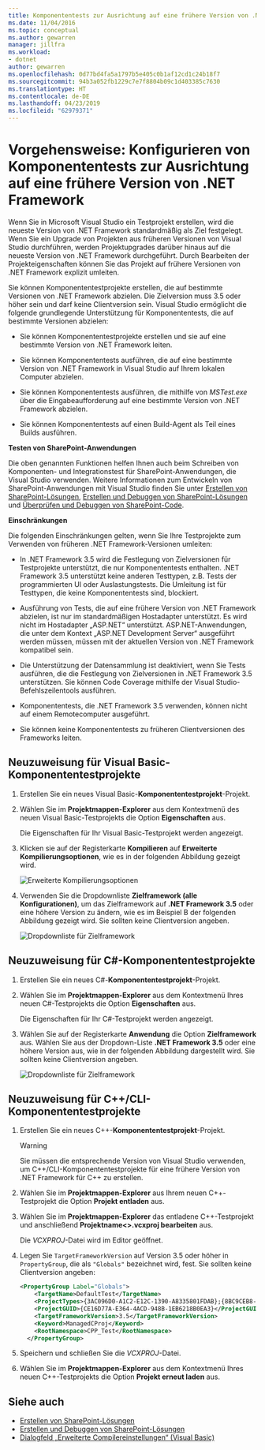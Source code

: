 ```yaml
---
title: Komponententests zur Ausrichtung auf eine frühere Version von .NET Framework
ms.date: 11/04/2016
ms.topic: conceptual
ms.author: gewarren
manager: jillfra
ms.workload:
- dotnet
author: gewarren
ms.openlocfilehash: 0d77bd4fa5a1797b5e405c0b1af12cd1c24b18f7
ms.sourcegitcommit: 94b3a052fb1229c7e7f8804b09c1d403385c7630
ms.translationtype: HT
ms.contentlocale: de-DE
ms.lasthandoff: 04/23/2019
ms.locfileid: "62979371"
---
```

# <a name="how-to-configure-unit-tests-to-target-an-earlier-version-of-the-net-framework"></a>Vorgehensweise: Konfigurieren von Komponententests zur Ausrichtung auf eine frühere Version von .NET Framework

Wenn Sie in Microsoft Visual Studio ein Testprojekt erstellen, wird die neueste Version von .NET Framework standardmäßig als Ziel festgelegt. Wenn Sie ein Upgrade von Projekten aus früheren Versionen von Visual Studio durchführen, werden Projektupgrades darüber hinaus auf die neueste Version von .NET Framework durchgeführt. Durch Bearbeiten der Projekteigenschaften können Sie das Projekt auf frühere Versionen von .NET Framework explizit umleiten.

Sie können Komponententestprojekte erstellen, die auf bestimmte Versionen von .NET Framework abzielen. Die Zielversion muss 3.5 oder höher sein und darf keine Clientversion sein. Visual Studio ermöglicht die folgende grundlegende Unterstützung für Komponententests, die auf bestimmte Versionen abzielen:

- Sie können Komponententestprojekte erstellen und sie auf eine bestimmte Version von .NET Framework leiten.

- Sie können Komponententests ausführen, die auf eine bestimmte Version von .NET Framework in Visual Studio auf Ihrem lokalen Computer abzielen.

- Sie können Komponententests ausführen, die mithilfe von *MSTest.exe* über die Eingabeaufforderung auf eine bestimmte Version von .NET Framework abzielen.

- Sie können Komponententests auf einen Build-Agent als Teil eines Builds ausführen.

**Testen von SharePoint-Anwendungen**

Die oben genannten Funktionen helfen Ihnen auch beim Schreiben von Komponenten- und Integrationstest für SharePoint-Anwendungen, die Visual Studio verwenden. Weitere Informationen zum Entwickeln von SharePoint-Anwendungen mit Visual Studio finden Sie unter [Erstellen von SharePoint-Lösungen](../sharepoint/create-sharepoint-solutions.md), [Erstellen und Debuggen von SharePoint-Lösungen](../sharepoint/building-and-debugging-sharepoint-solutions.md) und [Überprüfen und Debuggen von SharePoint-Code](../sharepoint/verifying-and-debugging-sharepoint-code.md).

**Einschränkungen**

Die folgenden Einschränkungen gelten, wenn Sie Ihre Testprojekte zum Verwenden von früheren .NET Framework-Versionen umleiten:

- In .NET Framework 3.5 wird die Festlegung von Zielversionen für Testprojekte unterstützt, die nur Komponententests enthalten. .NET Framework 3.5 unterstützt keine anderen Testtypen, z.B. Tests der programmierten UI oder Auslastungstests. Die Umleitung ist für Testtypen, die keine Komponententests sind, blockiert.

- Ausführung von Tests, die auf eine frühere Version von .NET Framework abzielen, ist nur im standardmäßigen Hostadapter unterstützt. Es wird nicht im Hostadapter „ASP.NET“ unterstützt. ASP.NET-Anwendungen, die unter dem Kontext „ASP.NET Development Server“ ausgeführt werden müssen, müssen mit der aktuellen Version von .NET Framework kompatibel sein.

- Die Unterstützung der Datensammlung ist deaktiviert, wenn Sie Tests ausführen, die die Festlegung von Zielversionen in .NET Framework 3.5 unterstützen. Sie können Code Coverage mithilfe der Visual Studio-Befehlszeilentools ausführen.

- Komponententests, die .NET Framework 3.5 verwenden, können nicht auf einem Remotecomputer ausgeführt.

- Sie können keine Komponententests zu früheren Clientversionen des Frameworks leiten.

## <a name="retargeting-for-visual-basic-unit-test-projects"></a>Neuzuweisung für Visual Basic-Komponententestprojekte

1. Erstellen Sie ein neues Visual Basic-**Komponententestprojekt**-Projekt.

2. Wählen Sie im **Projektmappen-Explorer** aus dem Kontextmenü des neuen Visual Basic-Testprojekts die Option **Eigenschaften** aus.

     Die Eigenschaften für Ihr Visual Basic-Testprojekt werden angezeigt.

3. Klicken sie auf der Registerkarte **Kompilieren** auf **Erweiterte Kompilierungsoptionen**, wie es in der folgenden Abbildung gezeigt wird.

     ![Erweiterte Kompilierungsoptionen](../test/media/howtoconfigureunittest35frameworka.png)

4. Verwenden Sie die Dropdownliste **Zielframework (alle Konfigurationen)**, um das Zielframework auf **.NET Framework 3.5** oder eine höhere Version zu ändern, wie es im Beispiel B der folgenden Abbildung gezeigt wird. Sie sollten keine Clientversion angeben.

     ![Dropdownliste für Zielframework](../test/media/howtoconfigureunitest35frameworkstepb.png)

## <a name="retargeting-for-c-unit-test-projects"></a>Neuzuweisung für C#-Komponententestprojekte

1. Erstellen Sie ein neues C#-**Komponententestprojekt**-Projekt.

2. Wählen Sie im **Projektmappen-Explorer** aus dem Kontextmenü Ihres neuen C#-Testprojekts die Option **Eigenschaften** aus.

   Die Eigenschaften für Ihr C#-Testprojekt werden angezeigt.

3. Wählen Sie auf der Registerkarte **Anwendung** die Option **Zielframework** aus. Wählen Sie aus der Dropdown-Liste **.NET Framework 3.5** oder eine höhere Version aus, wie in der folgenden Abbildung dargestellt wird. Sie sollten keine Clientversion angeben.

   ![Dropdownliste für Zielframework](../test/media/howtoconfigureunittest35frameworkcsharp.png)

## <a name="retargeting-for-ccli-unit-test-projects"></a>Neuzuweisung für C++/CLI-Komponententestprojekte

1. Erstellen Sie ein neues C++-**Komponententestprojekt**-Projekt.

   > [!WARNING]
   > Sie müssen die entsprechende Version von Visual Studio verwenden, um C++/CLI-Komponententestprojekte für eine frühere Version von .NET Framework für C++ zu erstellen.

2. Wählen Sie im **Projektmappen-Explorer** aus Ihrem neuen C++-Testprojekt die Option **Projekt entladen** aus.

3. Wählen Sie im **Projektmappen-Explorer** das entladene C++-Testprojekt und anschließend **Projektname\<>.vcxproj bearbeiten** aus.

   Die *VCXPROJ*-Datei wird im Editor geöffnet.

4. Legen Sie `TargetFrameworkVersion` auf Version 3.5 oder höher in `PropertyGroup`, die als `"Globals"` bezeichnet wird, fest. Sie sollten keine Clientversion angeben:

    ```xml
    <PropertyGroup Label="Globals">
        <TargetName>DefaultTest</TargetName>
        <ProjectTypes>{3AC096D0-A1C2-E12C-1390-A8335801FDAB};{8BC9CEB8-8B4A-11D0-8D11-00A0C91BC942}</ProjectTypes>
        <ProjectGUID>{CE16D77A-E364-4ACD-948B-1EB6218B0EA3}</ProjectGUID>
        <TargetFrameworkVersion>3.5</TargetFrameworkVersion>
        <Keyword>ManagedCProj</Keyword>
        <RootNamespace>CPP_Test</RootNamespace>
      </PropertyGroup>
    ```

5. Speichern und schließen Sie die *VCXPROJ*-Datei.

6. Wählen Sie im **Projektmappen-Explorer** aus dem Kontextmenü Ihres neuen C++-Testprojekts die Option **Projekt erneut laden** aus.

## <a name="see-also"></a>Siehe auch

- [Erstellen von SharePoint-Lösungen](../sharepoint/create-sharepoint-solutions.md)
- [Erstellen und Debuggen von SharePoint-Lösungen](../sharepoint/building-and-debugging-sharepoint-solutions.md)
- [Dialogfeld „Erweiterte Compilereinstellungen“ (Visual Basic)](../ide/reference/advanced-compiler-settings-dialog-box-visual-basic.md)
